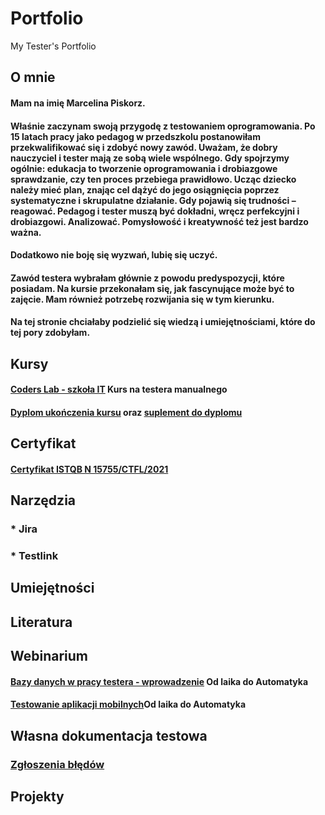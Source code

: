# Portfolio
My Tester's Portfolio
## O mnie
#### Mam na imię Marcelina Piskorz. 
#### Właśnie zaczynam swoją przygodę z testowaniem oprogramowania. Po 15 latach pracy jako pedagog w przedszkolu postanowiłam przekwalifikować się i zdobyć nowy zawód. Uważam, że dobry nauczyciel i tester mają ze sobą wiele wspólnego. Gdy spojrzymy ogólnie: edukacja to tworzenie oprogramowania i drobiazgowe sprawdzanie, czy ten proces przebiega prawidłowo. Ucząc dziecko należy mieć plan, znając cel dążyć do jego osiągnięcia poprzez **systematyczne i skrupulatne działanie**. Gdy pojawią się trudności – reagować. Pedagog i tester muszą być **dokładni, wręcz perfekcyjni i drobiazgowi**. **Analizować**. **Pomysłowość i kreatywność** też jest bardzo ważna. 
#### Dodatkowo nie boję się wyzwań, **lubię się uczyć**. 
#### Zawód testera wybrałam głównie z powodu predyspozycji, które posiadam. Na kursie przekonałam się, jak fascynujące może być to zajęcie. Mam również potrzebę rozwijania się w tym kierunku.
#### Na tej stronie chciałaby podzielić się wiedzą i umiejętnościami, które do tej pory zdobyłam.

## Kursy
#### [Coders Lab - szkoła IT](https://coderslab.pl/pl/kurs/tester-manualny/o-kursie) Kurs na testera manualnego
#### [Dyplom ukończenia kursu](https://drive.google.com/file/d/1m4wRsMrRVQogBov6b3vWWNeuBYiZMbXO/view?usp=sharing) oraz [suplement do dyplomu](https://drive.google.com/file/d/1729QDjJuJlWAnMryfiQy_B1JVfL9uZO4/view?usp=sharing)
## Certyfikat
#### [Certyfikat ISTQB N 15755/CTFL/2021](https://drive.google.com/drive/u/1/folders/1tZixmxsV4nSWn8PBTHP3BIVmK9BJxg2r)
## Narzędzia 

### * Jira
### * Testlink

## Umiejętności

## Literatura

## Webinarium
#### [Bazy danych w pracy testera - wprowadzenie](https://www.facebook.com/events/503041577357983/) Od laika do Automatyka 
#### [Testowanie aplikacji mobilnych](https://www.facebook.com/events/743698053212737/)Od laika do Automatyka

## Własna dokumentacja testowa
### [Zgłoszenia błędów](https://drive.google.com/drive/folders/1tZixmxsV4nSWn8PBTHP3BIVmK9BJxg2r)
## Projekty

